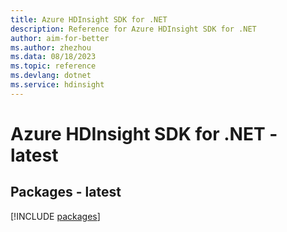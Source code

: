 ```yaml
---
title: Azure HDInsight SDK for .NET
description: Reference for Azure HDInsight SDK for .NET
author: aim-for-better
ms.author: zhezhou
ms.data: 08/18/2023
ms.topic: reference
ms.devlang: dotnet
ms.service: hdinsight
---
```

# Azure HDInsight SDK for .NET - latest
## Packages - latest
[!INCLUDE [packages](hdinsight-index.md)]